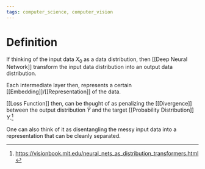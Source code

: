 ```yaml
---
tags: computer_science, computer_vision
---
```


# Definition

If thinking of the input data $X_0$ as a data distribution, then [[Deep Neural Network]] transform the input data distribution into an output data distribution.

Each intermediate layer then, represents a certain [[Embedding]]/[[Representation]] of the data.

[[Loss Function]] then, can be thought of as penalizing the [[Divergence]] between the output distribution $\hat{Y}$ and the target [[Probability Distribution]] $Y$.[^1]

One can also think of it as disentangling the messy input data into a representation that can be cleanly separated.

[^1]: https://visionbook.mit.edu/neural_nets_as_distribution_transformers.html